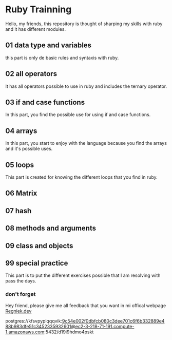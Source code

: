 # Ruby Trainning

Hello, my friends, this repository is thought of sharping my skills with ruby and it has different modules.

## 01 data type and variables

this part is only de basic rules and syntaxis with ruby.

## 02 all operators 

It has all operators possible to use in ruby and includes the ternary operator.

## 03 if and case functions

In this part, you find the possible use for using if and case functions.

## 04 arrays

In this part, you start to enjoy with the language because you find the arrays and it's possible uses.

## 05 loops

This part is created for knowing the different loops that you find in ruby.

## 06 Matrix

## 07 hash

## 08 methods and arguments

## 09 class and objects
## 99 special practice

This part is to put the different exercises possible that I am resolving with pass the days.

### don't forget

Hey friend, please give me all feedback that you want in mi offical webpage [Regniek.dev](https://www.regniek.dev)


postgres://kfsvpyplqqqvik:9c54e002f0dbfcb080c3dee701c6f6b332889e488b983dfe51c3452335932601@ec2-3-218-71-191.compute-1.amazonaws.com:5432/d19i9hdmo4pskt